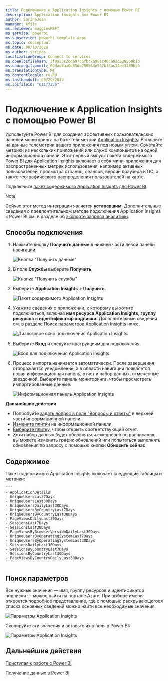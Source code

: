 ```yaml
---
title: Подключение к Application Insights с помощью Power BI
description: Application Insights для Power BI
author: SarinaJoan
manager: kfile
ms.reviewer: maggiesMSFT
ms.service: powerbi
ms.subservice: powerbi-template-apps
ms.topic: conceptual
ms.date: 08/10/2018
ms.author: sarinas
LocalizationGroup: Connect to services
ms.openlocfilehash: 3f0a23c2bdb97c6fbc75981c40cb92c529550b1b
ms.sourcegitcommit: 60dad5aa0d85db790553e537bf8ac34ee3289ba3
ms.translationtype: MT
ms.contentlocale: ru-RU
ms.lasthandoff: 05/29/2019
ms.locfileid: "61177256"
---
```

# <a name="connect-to-application-insights-with-power-bi"></a>Подключение к Application Insights с помощью Power BI
Используйте Power BI для создания эффективных пользовательских панелей мониторинга на базе телеметрии [Application Insights](/azure/application-insights/app-insights-overview/). Взгляните на данные телеметрии вашего приложения под новым углом. Сочетайте метрики из нескольких приложений или служб компонентов на одной информационной панели. Этот первый выпуск пакета содержимого Power BI для Application Insights включает в себя мини-приложения для распространенных метрик использования, например активных пользователей, просмотра страниц, сеансов, версии браузера и ОС, а также географического распределения пользователей на карте.

Подключите [пакет содержимого Application Insights для Power BI](https://app.powerbi.com/getdata/services/application-insights).

>[!NOTE]
>Сейчас этот метод интеграции является **устаревшим**. Дополнительные сведения о предпочтительном методе подключения Application Insights к Power BI см. в разделе об [экспорте запроса аналитики](https://docs.microsoft.com/azure/application-insights/app-insights-export-power-bi#export-analytics-queries).

## <a name="how-to-connect"></a>Способы подключения
1. Нажмите кнопку **Получить данные** в нижней части левой панели навигации.
   
    ![Кнопка "Получить данные"](media/service-connect-to-application-insights/pbi_getdata.png)
2. В поле **Службы** выберите **Получить**.
   
    ![Кнопка "Получить службы"](media/service-connect-to-application-insights/pbi_getservices.png)
3. Выберите **Application Insights** > **Получить**.
   
    ![Пакет содержимого Application Insights](media/service-connect-to-application-insights/appinsights.png)
4. Укажите сведения о приложении, к которому вы хотите подключиться, включая **имя ресурса Application Insights**, **группу ресурсов** и **идентификатор подписки**. Дополнительные сведения см. в разделе [Поиск параметров Application Insights](#FindingAppInsightsParams) ниже.
   
    ![Диалоговое окно подключения Application Insights](media/service-connect-to-application-insights/pbi_contpkappinsitconnectndialog.png)    
5. Выберите **Вход** и следуйте инструкциям для подключения.
   
    ![Вход для подключения Application Insights](media/service-connect-to-application-insights/pbi_contpkappinsitconnectn2.png)
6. Процесс импорта начинается автоматически. После завершения отображается уведомление, а в области навигации появляется новая информационная панель, отчет и набор данных, отмеченные звездочкой.  Выберите панель мониторинга, чтобы просмотреть импортированные данные.
   
    ![Информационная панель Application Insights](media/service-connect-to-application-insights/pbi_contpkappinsitdash.png)

**Дальнейшие действия**

* Попробуйте [задать вопрос в поле "Вопросы и ответы"](consumer/end-user-q-and-a.md) в верхней части информационной панели.
* [Измените плитки](service-dashboard-edit-tile.md) на информационной панели.
* [Выберите плитку](consumer/end-user-tiles.md), чтобы открыть соответствующий отчет.
* Хотя набор данных будет обновляться ежедневно по расписанию, вы можете изменить график обновлений или попытаться выполнять обновления по запросу с помощью кнопки **Обновить сейчас**

## <a name="whats-included"></a>Содержимое
Пакет содержимого Application Insights включает следующие таблицы и метрики:  

    ´´´
    - ApplicationDetails  
    - UniqueUsersLast7Days   
    - UniqueUsersLast30Days   
    - UniqueUsersDailyLast30Days  
    - UniqueUsersByCountryLast7Days  
    - UniqueUsersByCountryLast30Days   
    - PageViewsDailyLast30Days   
    - SessionsLast7Days   
    - SessionsLast30Days  
    - PageViewsByBrowserVersionDailyLast30Days   
    - UniqueUsersByOperatingSystemLast7Days   
    - UniqueUsersByOperatingSystemLast30Days    
    - SessionsDailyLast30Days   
    - SessionsByCountryLast7Days   
    - SessionsByCountryLast30Days   
    - PageViewsByCountryDailyLast30Days  
    ´´´ 

<a name="FindingAppInsightsParams"></a>

## <a name="finding-parameters"></a>Поиск параметров
Все нужные значения — имя, группу ресурсов и идентификатор подписки — можно найти на портале Azure. При выборе имени откроется подробное представление, где с помощью раскрывающегося списка основных сведений можно найти все необходимые значения.

![Параметры Application Insights](media/service-connect-to-application-insights/pbi_contpkappinsitparams.png)

Скопируйте эти значения и вставьте их в поля в Power BI:

![Параметры Application Insights](media/service-connect-to-application-insights/pbi_contpkappinsitparam2.png)

## <a name="next-steps"></a>Дальнейшие действия
[Приступая к работе с Power BI](service-get-started.md)

[Получение данных в Power BI](service-get-data.md)

